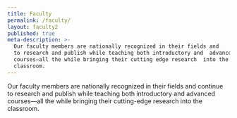 ```yaml
---
title: Faculty
permalink: /faculty/
layout: faculty2
published: true
meta-description: >-
  Our faculty members are nationally recognized in their fields and     continue
  to research and publish while teaching both introductory and  advanced
  courses—all the while bringing their cutting edge research  into the
  classroom.
---
```

Our faculty members are nationally recognized in their fields and continue to research and publish while teaching both introductory and advanced courses—all the while bringing their cutting-edge research into the classroom.
